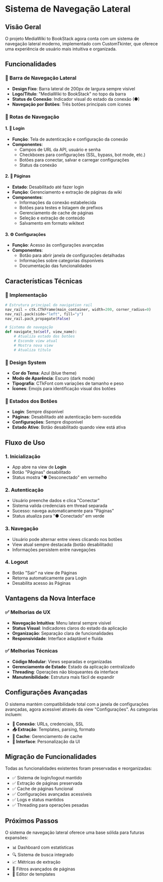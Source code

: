 # Sistema de Navegação Lateral

## Visão Geral

O projeto MediaWiki to BookStack agora conta com um sistema de navegação lateral moderno, implementado com CustomTkinter, que oferece uma experiência de usuário mais intuitiva e organizada.

## Funcionalidades

### 🎯 Barra de Navegação Lateral

- **Design Fixo**: Barra lateral de 200px de largura sempre visível
- **Logo/Título**: "MediaWiki to BookStack" no topo da barra
- **Status de Conexão**: Indicador visual do estado da conexão (●)
- **Navegação por Botões**: Três botões principais com ícones

### 📱 Rotas de Navegação

#### 1. 🔐 Login
- **Função**: Tela de autenticação e configuração da conexão
- **Componentes**:
  - Campos de URL da API, usuário e senha
  - Checkboxes para configurações (SSL, bypass, bot mode, etc.)
  - Botões para conectar, salvar e carregar configurações
  - Status da conexão

#### 2. 📄 Páginas
- **Estado**: Desabilitado até fazer login
- **Função**: Gerenciamento e extração de páginas da wiki
- **Componentes**:
  - Informações da conexão estabelecida
  - Botões para testes e listagem de prefixos
  - Gerenciamento de cache de páginas
  - Seleção e extração de conteúdo
  - Salvamento em formato wikitext

#### 3. ⚙️ Configurações
- **Função**: Acesso às configurações avançadas
- **Componentes**:
  - Botão para abrir janela de configurações detalhadas
  - Informações sobre categorias disponíveis
  - Documentação das funcionalidades

## Características Técnicas

### 🔧 Implementação

```python
# Estrutura principal do navigation rail
nav_rail = ctk.CTkFrame(main_container, width=200, corner_radius=0)
nav_rail.pack(side="left", fill="y")
nav_rail.pack_propagate(False)

# Sistema de navegação
def navigate_to(self, view_name):
    # Atualiza estado dos botões
    # Esconde view atual
    # Mostra nova view
    # Atualiza título
```

### 🎨 Design System

- **Cor do Tema**: Azul (blue theme)
- **Modo de Aparência**: Escuro (dark mode)
- **Tipografia**: CTkFont com variações de tamanho e peso
- **Ícones**: Emojis para identificação visual dos botões

### 🔄 Estados dos Botões

- **Login**: Sempre disponível
- **Páginas**: Desabilitado até autenticação bem-sucedida
- **Configurações**: Sempre disponível
- **Estado Ativo**: Botão desabilitado quando view está ativa

## Fluxo de Uso

### 1. Inicialização
- App abre na view de **Login**
- Botão "Páginas" desabilitado
- Status mostra "● Desconectado" em vermelho

### 2. Autenticação
- Usuário preenche dados e clica "Conectar"
- Sistema valida credenciais em thread separada
- Sucesso: navega automaticamente para "Páginas"
- Status atualiza para "● Conectado" em verde

### 3. Navegação
- Usuário pode alternar entre views clicando nos botões
- View atual sempre destacada (botão desabilitado)
- Informações persistem entre navegações

### 4. Logout
- Botão "Sair" na view de Páginas
- Retorna automaticamente para Login
- Desabilita acesso às Páginas

## Vantagens da Nova Interface

### ✅ Melhorias de UX
- **Navegação Intuitiva**: Menu lateral sempre visível
- **Status Visual**: Indicadores claros do estado da aplicação
- **Organização**: Separação clara de funcionalidades
- **Responsividade**: Interface adaptável e fluida

### ✅ Melhorias Técnicas
- **Código Modular**: Views separadas e organizadas
- **Gerenciamento de Estado**: Estado da aplicação centralizado
- **Threading**: Operações não bloqueantes da interface
- **Manutenibilidade**: Estrutura mais fácil de expandir

## Configurações Avançadas

O sistema mantém compatibilidade total com a janela de configurações avançadas, agora acessível através da view "Configurações". As categorias incluem:

- **🔌 Conexão**: URLs, credenciais, SSL
- **📤 Extração**: Templates, parsing, formato
- **💾 Cache**: Gerenciamento de cache
- **🎨 Interface**: Personalização da UI

## Migração de Funcionalidades

Todas as funcionalidades existentes foram preservadas e reorganizadas:

- ✅ Sistema de login/logout mantido
- ✅ Extração de páginas preservada
- ✅ Cache de páginas funcional
- ✅ Configurações avançadas acessíveis
- ✅ Logs e status mantidos
- ✅ Threading para operações pesadas

## Próximos Passos

O sistema de navegação lateral oferece uma base sólida para futuras expansões:

- 📊 Dashboard com estatísticas
- 🔍 Sistema de busca integrado
- 📈 Métricas de extração
- 🎯 Filtros avançados de páginas
- 📝 Editor de templates
